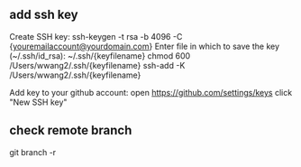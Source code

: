 
## add ssh key
Create SSH key:
   ssh-keygen -t rsa -b 4096 -C {youremailaccount@yourdomain.com}
   		Enter file in which to save the key (~/.ssh/id_rsa): ~/.ssh/{keyfilename}
   chmod 600 /Users/wwang2/.ssh/{keyfilename}
   ssh-add -K /Users/wwang2/.ssh/{keyfilename}

Add key to your github account:
open https://github.com/settings/keys click "New SSH key"


## check remote branch
git branch -r



